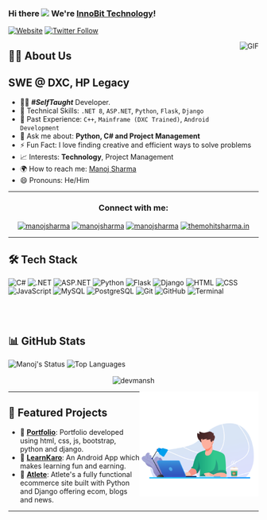 ### Hi there <img width="30px" src="https://media.tenor.com/images/3b388fe03da271d2674faf85eb7c3fcd/tenor.gif"> We're [InnoBit Technology](https://innobittechnology.github.io/)!


[![Website](https://img.shields.io/website?label=devmansh.github.io&style=for-the-badge&url=https%3A%2F%2Fdevmansh.github.io)](https://devmansh.github.io)
[![Twitter Follow](https://img.shields.io/twitter/follow/itsmanoj_in?color=1DA1F2&logo=twitter&style=for-the-badge)](https://twitter.com/intent/follow?original_referer=https%3A%2F%2Fgithub.com%2Fdevmansh&screen_name=Itsmanoj_in)

<img align="right" alt="GIF" height="160px" src="https://media.giphy.com/media/du3J3cXyzhj75IOgvA/giphy.gif" />

## 👨‍💻 About Us
## SWE @ DXC, HP Legacy 

- 👨‍💻 ***#SelfTaught*** Developer.
- 💾 Technical Skills: `.NET 8`, `ASP.NET`, `Python`, `Flask`, `Django`
- 💾 Past Experience: `C++`, `Mainframe (DXC Trained)`, `Android Development`
- 💬 Ask me about: **Python, C# and Project Management**
- ⚡ Fun Fact: I love finding creative and efficient ways to solve problems
- 📈 Interests: **Technology**, Project Management
- 🌍 How to reach me: [Manoj Sharma](https://www.linkedin.com/in/devmansh/)
- 😄 Pronouns: He/Him

---
<h3 align="center">Connect with me:</h3>
<p align="center">
<a href="https://twitter.com/itsmanoj.in" target="blank"><img align="center" src="https://cdn.jsdelivr.net/npm/simple-icons@3.0.1/icons/twitter.svg" alt="manojsharma" height="30" width="40" /></a>
<a href="https://linkedin.com/in/devmansh" target="blank"><img align="center" src="https://cdn.jsdelivr.net/npm/simple-icons@3.0.1/icons/linkedin.svg" alt="manojsharma" height="30" width="40" /></a>
<a href="https://instagram.com/themohitsharma.in" target="blank"><img align="center" src="https://cdn.jsdelivr.net/npm/simple-icons@3.0.1/icons/instagram.svg" alt="manojsharma" height="30" width="40" /></a>
<a href="https://fb.com/itsmohit.in" target="blank"><img align="center" src="https://cdn.jsdelivr.net/npm/simple-icons@3.0.1/icons/facebook.svg" alt="themohitsharma.in" height="30" width="40" /></a>
</p>

---

## 🛠️ Tech Stack

![C#](https://img.shields.io/badge/C%23-239120?style=for-the-badge&logo=c-sharp&logoColor=white)
![.NET](https://img.shields.io/badge/.NET-512BD4?style=for-the-badge&logo=dotnet&logoColor=white)
![ASP.NET](https://img.shields.io/badge/ASP.NET-5C2D91?style=for-the-badge&logo=.net&logoColor=white)
![Python](https://img.shields.io/badge/Python-3776AB?style=for-the-badge&logo=python&logoColor=white)
![Flask](https://img.shields.io/badge/Flask-092E20?style=for-the-badge&logo=flask&logoColor=white)
![Django](https://img.shields.io/badge/Django-092E20?style=for-the-badge&logo=django&logoColor=white)
![HTML](https://img.shields.io/badge/HTML5-E34F26?style=for-the-badge&logo=html5&logoColor=white)
![CSS](https://img.shields.io/badge/CSS3-1572B6?style=for-the-badge&logo=css3&logoColor=white)
![JavaScript](https://img.shields.io/badge/JavaScript-F7DF1E?style=for-the-badge&logo=javascript&logoColor=black)
![MySQL](https://img.shields.io/badge/MySQL-005C84?style=for-the-badge&logo=mysql&logoColor=white)
![PostgreSQL](https://img.shields.io/badge/PostgreSQL-336791?style=for-the-badge&logo=postgresql&logoColor=white)
![Git](https://img.shields.io/badge/Git-F05032?style=for-the-badge&logo=git&logoColor=white)
![GitHub](https://img.shields.io/badge/GitHub-181717?style=for-the-badge&logo=github&logoColor=white)
![Terminal](https://img.shields.io/badge/Terminal-black?style=for-the-badge&logo=gnubash&logoColor=white)

<br />
<br />



## 📊 GitHub Stats

![Manoj's Status](https://github-readme-stats.vercel.app/api?username=devmansh&show_icons=true&hide_border=true)
![Top Languages](https://github-readme-stats.vercel.app/api/top-langs/?username=devmansh&layout=compact)
<p align="center"><img align="center" src="https://github-readme-streak-stats.herokuapp.com/?user=devmansh&" alt="devmansh" /></p>

<img align="right" height="211" width="240" alt="GIF" src="43885-laptop-working.gif" />

---

## 📌 Featured Projects

- 🔗 [**Portfolio**](https://github.com/devmansh/Portfolio): Portfolio developed using html, css, js, bootstrap, python and django.
- 🔗 [**LearnKaro**](https://github.dxc.com/devmansh/LEarnKaro): An Android App which makes learning fun and earning.
- 🔗 [**Atlete**](https://github.com/devmansh/Atlete): Atlete's a fully functional ecommerce site built with Python and Django offering ecom, blogs and news.

---
